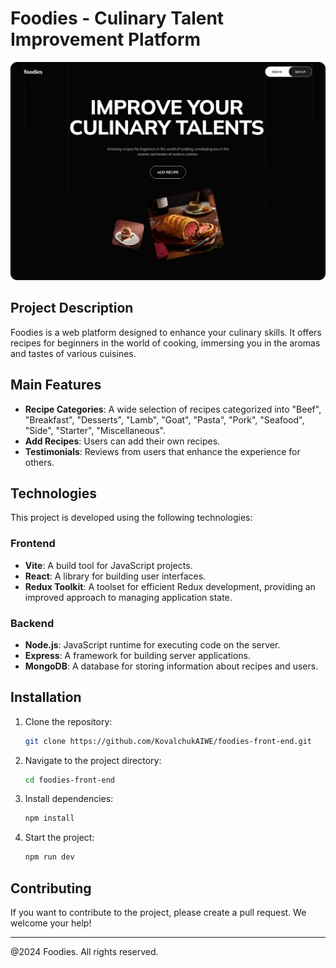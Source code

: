 # Foodies - Culinary Talent Improvement Platform

![Foodies](/public/thumb.webp)

## Project Description

Foodies is a web platform designed to enhance your culinary skills. It offers recipes for beginners in the world of cooking, immersing you in the aromas and tastes of various cuisines.

## Main Features

- **Recipe Categories**: A wide selection of recipes categorized into "Beef", "Breakfast", "Desserts", "Lamb", "Goat", "Pasta", "Pork", "Seafood", "Side", "Starter", "Miscellaneous".
- **Add Recipes**: Users can add their own recipes.
- **Testimonials**: Reviews from users that enhance the experience for others.

## Technologies

This project is developed using the following technologies:

### Frontend

- **Vite**: A build tool for JavaScript projects.
- **React**: A library for building user interfaces.
- **Redux Toolkit**: A toolset for efficient Redux development, providing an improved approach to managing application state.

### Backend

- **Node.js**: JavaScript runtime for executing code on the server.
- **Express**: A framework for building server applications.
- **MongoDB**: A database for storing information about recipes and users.

## Installation

1. Clone the repository:

   ```sh
   git clone https://github.com/KovalchukAIWE/foodies-front-end.git
   ```

2. Navigate to the project directory:

   ```sh
   cd foodies-front-end
   ```

3. Install dependencies:

   ```sh
   npm install
   ```

4. Start the project:

   ```sh
   npm run dev
   ```

## Contributing

If you want to contribute to the project, please create a pull request. We welcome your help!

---

@2024 Foodies. All rights reserved.
